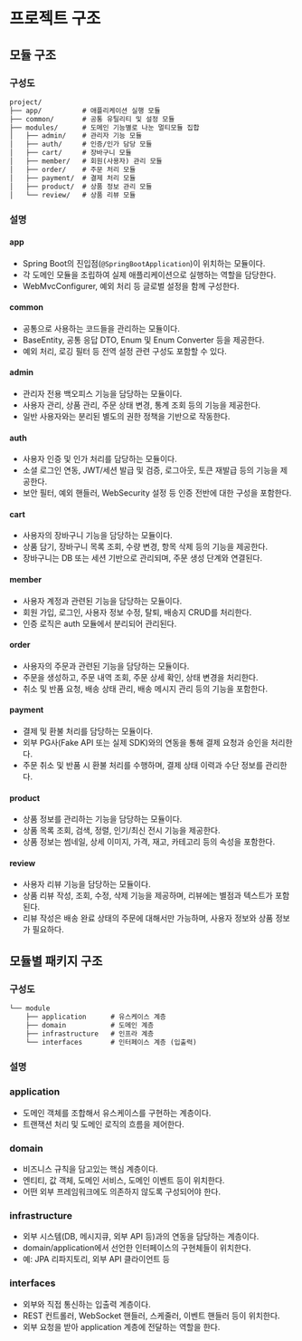 # 프로젝트 구조

## 모듈 구조

### 구성도

```markdown
project/
├── app/          # 애플리케이션 실행 모듈
├── common/       # 공통 유틸리티 및 설정 모듈
├── modules/      # 도메인 기능별로 나눈 멀티모듈 집합
│   ├── admin/    # 관리자 기능 모듈
│   ├── auth/     # 인증/인가 담당 모듈
│   ├── cart/     # 장바구니 모듈
│   ├── member/   # 회원(사용자) 관리 모듈
│   ├── order/    # 주문 처리 모듈
│   ├── payment/  # 결제 처리 모듈
│   ├── product/  # 상품 정보 관리 모듈
│   └── review/   # 상품 리뷰 모듈
```
### 설명

#### app

- Spring Boot의 진입점(`@SpringBootApplication`)이 위치하는 모듈이다.
- 각 도메인 모듈을 조립하여 실제 애플리케이션으로 실행하는 역할을 담당한다.
- WebMvcConfigurer, 예외 처리 등 글로벌 설정을 함께 구성한다.

#### common

- 공통으로 사용하는 코드들을 관리하는 모듈이다.
- BaseEntity, 공통 응답 DTO, Enum 및 Enum Converter 등을 제공한다.
- 예외 처리, 로깅 필터 등 전역 설정 관련 구성도 포함할 수 있다.

#### admin

- 관리자 전용 백오피스 기능을 담당하는 모듈이다.
- 사용자 관리, 상품 관리, 주문 상태 변경, 통계 조회 등의 기능을 제공한다.
- 일반 사용자와는 분리된 별도의 권한 정책을 기반으로 작동한다.

#### auth
- 사용자 인증 및 인가 처리를 담당하는 모듈이다.
- 소셜 로그인 연동, JWT/세션 발급 및 검증, 로그아웃, 토큰 재발급 등의 기능을 제공한다.
- 보안 필터, 예외 핸들러, WebSecurity 설정 등 인증 전반에 대한 구성을 포함한다.

#### cart

- 사용자의 장바구니 기능을 담당하는 모듈이다.
- 상품 담기, 장바구니 목록 조회, 수량 변경, 항목 삭제 등의 기능을 제공한다.
- 장바구니는 DB 또는 세션 기반으로 관리되며, 주문 생성 단계와 연결된다.

#### member

- 사용자 계정과 관련된 기능을 담당하는 모듈이다.
- 회원 가입, 로그인, 사용자 정보 수정, 탈퇴, 배송지 CRUD를 처리한다.
- 인증 로직은 auth 모듈에서 분리되어 관리된다.

#### order

- 사용자의 주문과 관련된 기능을 담당하는 모듈이다.
- 주문을 생성하고, 주문 내역 조회, 주문 상세 확인, 상태 변경을 처리한다.
- 취소 및 반품 요청, 배송 상태 관리, 배송 메시지 관리 등의 기능을 포함한다.

#### payment

- 결제 및 환불 처리를 담당하는 모듈이다.
- 외부 PG사(Fake API 또는 실제 SDK)와의 연동을 통해 결제 요청과 승인을 처리한다.
- 주문 취소 및 반품 시 환불 처리를 수행하며, 결제 상태 이력과 수단 정보를 관리한다.

#### product

- 상품 정보를 관리하는 기능을 담당하는 모듈이다.
- 상품 목록 조회, 검색, 정렬, 인기/최신 전시 기능을 제공한다.
- 상품 정보는 썸네일, 상세 이미지, 가격, 재고, 카테고리 등의 속성을 포함한다.

#### review

- 사용자 리뷰 기능을 담당하는 모듈이다.
- 상품 리뷰 작성, 조회, 수정, 삭제 기능을 제공하며, 리뷰에는 별점과 텍스트가 포함된다.
- 리뷰 작성은 배송 완료 상태의 주문에 대해서만 가능하며, 사용자 정보와 상품 정보가 필요하다.

## 모듈별 패키지 구조

### 구성도

```markdown
└── module
    ├── application      # 유스케이스 계층
    ├── domain           # 도메인 계층
    ├── infrastructure   # 인프라 계층
    └── interfaces       # 인터페이스 계층 (입출력)
```

### 설명

### application

- 도메인 객체를 조합해서 유스케이스를 구현하는 계층이다.
- 트랜잭션 처리 및 도메인 로직의 흐름을 제어한다.

### domain

- 비즈니스 규칙을 담고있는 핵심 계층이다.
- 엔티티, 값 객체, 도메인 서비스, 도메인 이벤트 등이 위치한다.
- 어떤 외부 프레임워크에도 의존하지 않도록 구성되어야 한다.

### infrastructure

- 외부 시스템(DB, 메시지큐, 외부 API 등)과의 연동을 담당하는 계층이다.
- domain/application에서 선언한 인터페이스의 구현체들이 위치한다.
- 예: JPA 리파지토리, 외부 API 클라이언트 등

### interfaces

- 외부와 직접 통신하는 입출력 계층이다.
- REST 컨트롤러, WebSocket 핸들러, 스케줄러, 이벤트 핸들러 등이 위치한다.
- 외부 요청을 받아 application 계층에 전달하는 역할을 한다.
